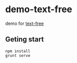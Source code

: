 # demo-text-free

demo for [text-free](https://github.com/qiu8310/text-free)

## Geting start

    npm install
    grunt serve

